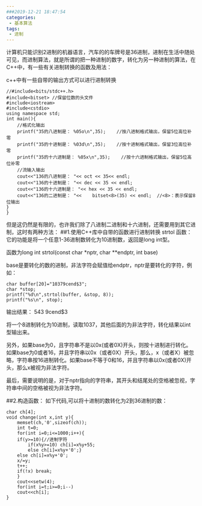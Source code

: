 ```yaml
---
###2019-12-21 18:47:54
categories:
 - 基本算法
tags:
 - 进制
---
```

计算机只能识别2进制的机器语言，汽车的的车牌号是36进制，进制在生活中随处可见，而进制算法，就是所谓的把一种进制的数字，转化为另一种进制的算法，在C++中，有一些有关进制转换的函数及用法：
<!--more-->
c++中有一些自带的输出方式可以进行进制转换

	//#include<bits/stdc++.h>
	#include<bitset> //保留位数的头文件 
	#include<iostream>
	#include<cstdio>
	using namespace std;
	int main(){
		//格式化输出 
		printf("35的八进制是： %05o\n",35);    //按八进制格式输出，保留5位高位补零
		printf("35的十进制是： %03d\n",35);    //按十进制格式输出，保留3位高位补零
		printf("35的十六进制是： %05x\n",35);    //按十六进制格式输出，保留5位高位补零
		//流输入输出 
		cout<<"136的八进制是： "<< oct << 35<< endl;  
		cout<<"136的十进制是： "<< dec << 35 << endl;
		cout<<"136的十六进制是： "<< hex << 35 << endl;
		cout<<"136的二进制是： "<<	bitset<8>(35) << endl;	//<8>：表示保留8位输出
	}
	}  

但是这仍然是有限的，也许我们除了八进制二进制和十六进制，还需要用到其它进制，这时有两种方法：
##1.使用C++库中自带的函数进行进制转换
strtol 函数：
它的功能是将一个任意1-36进制数转化为10进制数，返回是long int型。

函数为long int strtol(const char *nptr, char **endptr, int base)

base是要转化的数的进制，非法字符会赋值给endptr，nptr是要转化的字符，例如：

	char buffer[20]="10379cend$3";
	char *stop;
	printf("%d\n",strtol(buffer, &stop, 8));
	printf("%s\n", stop);

输出结果：
543
9cend$3

将一个8进制转化为10进制，读取1037，其他后面的为非法字符，转化结果以int型输出来。

另外，如果base为0，且字符串不是以0x(或者0X)开头，则按十进制进行转化。如果base为0或者16，并且字符串以0x（或者0X）开头，那么，x（或者X）被忽略，字符串按16进制转化。如果base不等于0和16，并且字符串以0x(或者0X)开头，那么x被视为非法字符。

最后，需要说明的是，对于nptr指向的字符串，其开头和结尾处的空格被忽视，字符串中间的空格被视为非法字符。

##2.构造函数：
如下代码,可以将十进制的数转化为2到36进制的数：

	char ch[4];
	void change(int x,int y){
		memset(ch,'0',sizeof(ch));
		int t=0;
		for(int i=0;i<=1000;i++){
		if(y>=10){//进制字符
			if(x%y>=10) ch[i]=x%y+55;
			else ch[i]=x%y+'0';}
		else ch[i]=x%y+'0';
		x/=y;
		t++;
		if(!x) break;
		}
		cout<<setw(4);
		for(int i=t;i>=0;i--)
		cout<<ch[i];
	}